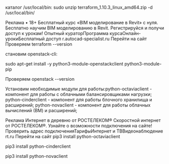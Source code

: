каталог /usr/local/bin:
sudo unzip terraform_1.10.3_linux_amd64.zip -d /usr/local/bin/

Реклама
•
18+
Бесплатный курс «BIM моделирование в Revit» с нуля.
Бесплатно научим BIM моделированию в Revit. Регистрируйся и получи доступ к урокам!
Опытный кураторПрограмма курсаОнлайн-урокиБесплатный доступ
r.autocad-specialist.ru
Перейти на сайт
Проверяем terraform --version

становим openstack-cli:

sudo apt-get install -y python3-module-openstackclient python3-module-pip

Проверяем openstack --version

Установим необходимые модули для работы:python-octaviaclient - компонент для работы с облачными балансировщиками нагрузки;
python-cinderclient - компонент для работы блочного хранилища и расширений;
python-novaclient - компонент для работы облачных вычислений (ВМ) и расширений;

Реклама
Интернет в деревню от РОСТЕЛЕКОМ®
Cкоростной интернет от РОСТЕЛЕКОМ®. Узнайте о возможности подключения на сайте!
Проверить адрес подключенияТарифыИнтернет и ТВВидеонаблюдение
rt.ru
Перейти на сайт
pip3 install python-octaviaclient

pip3 install python-cinderclient

pip3 install python-novaclient
